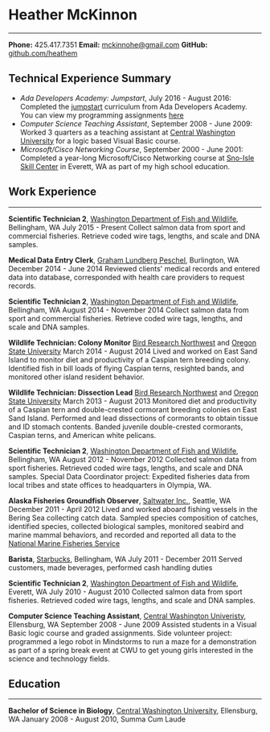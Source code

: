 # Heather McKinnon
-----------------
**Phone:** 425.417.7351 **Email:** [mckinnohe@gmail.com](mckinnohe@gmail.com "Heather's email") **GitHub:** [github.com/heathem](github.com/heathem "Heather's GitHub")

Technical Experience Summary
----------------
- *Ada Developers Academy: Jumpstart*, July 2016 - August 2016: Completed the [jumpstart](github.com/Ada-Developers-Academy/jump-start) curriculum from Ada Developers Academy. You can view my programming assignments [here](https://github.com/heathem/Ada-Jumpstart.git "Heather's Jumpstart Programs")
- *Computer Science Teaching Assistant*, September 2008 - June 2009: Worked 3 quarters as a teaching assistant at [Central Washington University](www.cwu.edu) for a logic based Visual Basic course.
- *Microsoft/Cisco Networking Course*, September 2000 - June 2001: Completed a year-long Microsoft/Cisco Networking course at [Sno-Isle Skill Center](snoisletech.com) in Everett, WA as part of my high school education.

## Work Experience
----------------
**Scientific Technician 2**, [Washington Department of Fish and Wildlife](www.wdfw.wa.gov), Bellingham, WA
July 2015 - Present
  Collect salmon data from sport and commercial fisheries. Retrieve coded wire tags, lengths, and scale and DNA samples.

**Medical Data Entry Clerk**, [Graham Lundberg Peschel](www.glpattorneys.com), Burlington, WA
December 2014 - June 2014
  Reviewed clients' medical records and entered data into database, corresponded with health care providers to request records.

**Scientific Technician 2**, [Washington Department of Fish and Wildlife](www.wdfw.wa.gov), Bellingham, WA
August 2014 - November 2014
  Collect salmon data from sport and commercial fisheries. Retrieve coded wire tags, lengths, and scale and DNA samples.

**Wildlife Technician: Colony Monitor** [Bird Research Northwest](www.birdresearchnw.org) and [Oregon State University](www.oregonstate.edu)
March 2014 - August 2014
  Lived and worked on East Sand Island to monitor diet and productivity of a Caspian tern breeding colony. Identified fish in bill loads of flying Caspian terns, resighted bands, and monitored other island resident behavior.

**Wildlife Technician: Dissection Lead** [Bird Research Northwest](www.birdresearchnw.org) and [Oregon State University](www.oregonstate.edu)
March 2013 - August 2013
  Monitored diet and productivity of a Caspian tern and double-crested cormorant breeding colonies on East Sand Island. Performed and lead dissections of cormorants to obtain tissue and ID stomach contents. Banded juvenile double-crested cormorants, Caspian terns, and American white pelicans.

**Scientific Technician 2**, [Washington Department of Fish and Wildlife](www.wdfw.wa.gov), Bellingham, WA
August 2012 - November 2012
  Collected salmon data from sport fisheries. Retrieved coded wire tags, lengths, and scale and DNA samples. Special Data Coordinator project: Expedited fisheries data from local tribes and state offices to headquarters in Olympia, WA.

**Alaska Fisheries Groundfish Observer**, [Saltwater Inc.](www.saltwaterinc.com), Seattle, WA
December 2011 - April 2012
  Lived and worked aboard fishing vessels in the Bering Sea collecting catch data. Sampled species composition of catches, identified species, collected biological samples, monitored seabird and marine mammal behaviors, and recorded and reported all data to the [National Marine Fisheries Service](www.nmfs.noaa.gov)

**Barista**, [Starbucks](www.starbucks.com), Bellingham, WA
July 2011 - December 2011
  Served customers, made beverages, performed cash handling duties

**Scientific Technician 2**, [Washington Department of Fish and Wildlife](www.wdfw.wa.gov), Everett, WA
July 2010 - August 2010
  Collected salmon data from sport fisheries. Retrieved coded wire tags, lengths, and scale and DNA samples.

**Computer Science Teaching Assistant**, [Central Washington Univeristy](www.cwu.edu), Ellensburg, WA
September 2008 - June 2009
  Assisted students in a Visual Basic logic course and graded assignments. Side volunteer project: programmed a lego robot in Mindstorms to run a maze for a demonstration as part of a spring break event at CWU to get young girls interested in the science and technology fields.

## Education
----------------
**Bachelor of Science in Biology**, [Central Washington University](www.cwu.edu), Ellensburg, WA
January 2008 - August 2010, Summa Cum Laude
